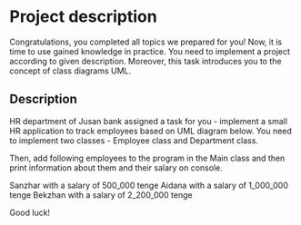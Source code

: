 # Project description
Congratulations, you completed all topics we prepared for you! Now, it is time to use gained knowledge in practice. You need to implement a project according to given description. Moreover, this task introduces you to the concept of class diagrams UML.

## Description
HR department of Jusan bank assigned a task for you - implement a small HR application to track employees based on UML diagram below. You need to implement two classes - Employee class and Department class.

Then, add following employees to the program in the Main class and then print information about them and their salary on console.

Sanzhar with a salary of 500_000 tenge
Aidana with a salary of 1_000_000 tenge
Bekzhan with a salary of 2_200_000 tenge

Good luck!